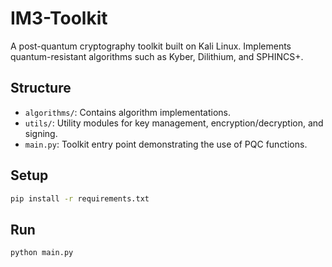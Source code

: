 # IM3-Toolkit

A post-quantum cryptography toolkit built on Kali Linux. Implements quantum-resistant algorithms such as Kyber, Dilithium, and SPHINCS+.

## Structure

- `algorithms/`: Contains algorithm implementations.
- `utils/`: Utility modules for key management, encryption/decryption, and signing.
- `main.py`: Toolkit entry point demonstrating the use of PQC functions.

## Setup

```bash
pip install -r requirements.txt
```

## Run

```bash
python main.py
```
